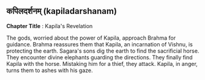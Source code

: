 ## कपिलदर्शनम् (kapiladarshanam)
**Chapter Title** : Kapila's Revelation

The gods, worried about the power of Kapila, approach Brahma for guidance. Brahma reassures them that Kapila, an incarnation of Vishnu, is protecting the earth. Sagara's sons dig the earth to find the sacrificial horse. They encounter divine elephants guarding the directions. They finally find Kapila with the horse. Mistaking him for a thief, they attack. Kapila, in anger, turns them to ashes with his gaze.